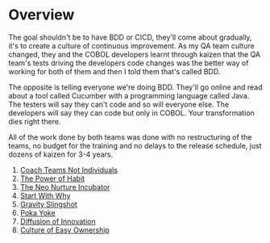 # Overview

The goal shouldn't be to have BDD or CICD, they'll come about gradually, it's to create a culture of continuous improvement. As my QA team culture changed, they and the COBOL developers learnt through kaizen that the QA team's tests driving the developers code changes was the better way of working for both of them and then I told them that's called BDD. 

The opposite is telling everyone we're doing BDD. They'll go online and read about a tool called Cucumber with a programming language called Java. The testers will say they can't code and so will everyone else. The developers will say they can code but only in COBOL. Your transformation dies right there. 

All of the work done by both teams was done with no restructuring of the teams, no budget for the training and no delays to the release schedule, just dozens of kaizen for 3-4 years. 

1. [Coach Teams Not Individuals](https://farhan5248.github.io/Communicating%20The%20Solution%20To%20QA/Coach%20Teams%20Not%20Individuals)
2. [The Power of Habit](https://farhan5248.github.io/Communicating%20The%20Solution%20To%20QA/The%20Power%20of%20Habit)
3. [The Neo Nurture Incubator](https://farhan5248.github.io/Communicating%20The%20Solution%20To%20QA/The%20Neo%20Nurture%20Incubator)
4. [Start With Why](https://farhan5248.github.io/Communicating%20The%20Solution%20To%20QA/Start%20With%20Why)
5. [Gravity Slingshot](https://farhan5248.github.io/Communicating%20The%20Solution%20To%20QA/Gravity%20Slingshot)
6. [Poka Yoke](https://farhan5248.github.io/Communicating%20The%20Solution%20To%20QA/Poka%20Yoke)
7. [Diffusion of Innovation](https://farhan5248.github.io/Communicating%20The%20Solution%20To%20QA/Diffusion%20of%20Innovation)
8. [Culture of Easy Ownership](https://farhan5248.github.io/Communicating%20The%20Solution%20To%20QA/Culture%20of%20Easy%20Ownership)